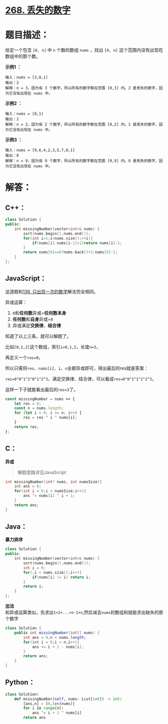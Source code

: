 # [268. 丢失的数字](https://leetcode-cn.com/problems/missing-number/)

# 题目描述：

给定一个包含 `[0, n]` 中 `n` 个数的数组 `nums` ，找出 `[0, n]` 这个范围内没有出现在数组中的那个数。



**示例1 ：**

```
输入：nums = [3,0,1]
输出：2
解释：n = 3，因为有 3 个数字，所以所有的数字都在范围 [0,3] 内。2 是丢失的数字，因为它没有出现在 nums 中。
```

**示例2 ：**

```
输入：nums = [0,1]
输出：2
解释：n = 2，因为有 2 个数字，所以所有的数字都在范围 [0,2] 内。2 是丢失的数字，因为它没有出现在 nums 中。
```

**示例3 ：**

```
输入：nums = [9,6,4,2,3,5,7,0,1]
输出：8
解释：n = 9，因为有 9 个数字，所以所有的数字都在范围 [0,9] 内。8 是丢失的数字，因为它没有出现在 nums 中。
```



# 解答：

## C++：

```cpp
class Solution {
public:
    int missingNumber(vector<int>& nums) {
        sort(nums.begin(),nums.end());
        for(int i=1;i<nums.size();++i){
            if(nums[i]-nums[i-1]>1)return nums[i]-1;
        }
        return nums[0]==0?nums.back()+1:nums[0]-1;
    }
};
```

## JavaScript：

这道题和[136. 只出现一次的数字](https://leetcode-cn.com/problems/single-number/)解法完全相同。

异或运算：

1. `0`和**任何数**异或=**任何数本身**
2. **任何数**和**自身**异或=`0`
3. 异或满足**交换律**、**结合律**

知道了以上三条，就可以解题了。

比如`[0,1,2]`这个数组，索引`i=0,1,2`，长度`n=3`，

再定义一个`res=0`，

所以只需将`res`、`nums[i]`、`i`、`n`全都异或即可，得出最后的res就是答案：

`res=0^0^1^2^0^1^2^3`，满足交换律、结合律，可以看成`res=0^0^1^1^2^2^3`，

这样一下子就能看出最后的`res=3`了。

```JavaScript
const missingNumber = nums => {
    let res = 0;
    const n = nums.length;
    for (let i = 0; i <= n; i++) {
        res = res ^ i ^ nums[i];
    }
    return res;
};
```

## C：

**异或**  

> 解题思路详见JavaScript

```c
int missingNumber(int* nums, int numsSize){
    int ans = 0;
    for(int i = 0;i < numsSize;i++){
        ans ^= nums[i] ^ i + 1;
    }
    return ans;
}
```

## Java：

**暴力排序**

```c++
class Solution {
public:
    int missingNumber(vector<int>& nums) {
        sort(nums.begin(),nums.end());
        int i = 0;
        for(;i < nums.size();i++){
            if(nums[i] != i) return i;
        }
        return i;
    }
};
```

**加法**  
和异或运算类似，先求出`1+2+...+n-1+n`,然后减去`nums`的数组和就能求出缺失的那个数字

```java
class Solution {
    public int missingNumber(int[] nums) {
        int ans = 0,n = nums.length;
        for(int i = 0;i < n;i++){
            ans += i + 1 - nums[i];
        }
        return ans;
    }
}
```

## Python：

```python
class Solution:
    def missingNumber(self, nums: List[int]) -> int:
        [ans,n] = [0,len(nums)]
        for i in range(n):
            ans ^= i + 1 ^ nums[i]
        return ans
```
